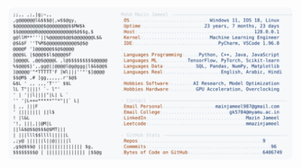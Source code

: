 <picture>
  <source srcset="https://raw.githubusercontent.com/mmazinjameel/mmazinjameel/main/dark_mode.svg?v=1751098394" media="(prefers-color-scheme: dark)">
  <img src="https://raw.githubusercontent.com/mmazinjameel/mmazinjameel/main/light_mode.svg?v=1751098394">
</picture>

